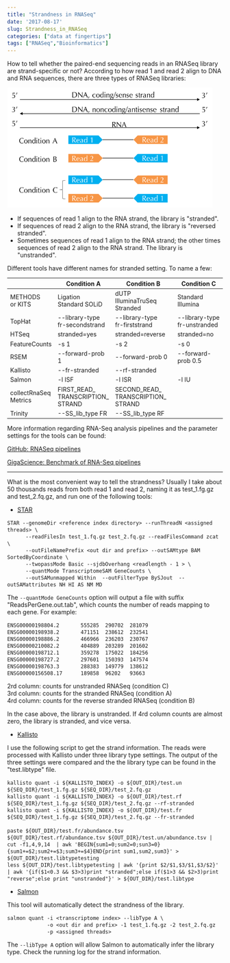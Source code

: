 ```yaml
---
title: "Strandness in RNASeq"
date: '2017-08-17'
slug: Strandness_in_RNASeq
categories: ["data at fingertips"]
tags: ["RNASeq","Bioinformatics"]
---
```


How to tell whether the paired-end sequencing reads in an RNASeq library are strand-specific or not? According to how read 1 and read 2 align to DNA and RNA sequences, there are three types of RNASeq libraries:

<img src="https://github.com/zhengh42/myfiles/blob/master/research/RNASeq_strandness.png?raw=true" width="480" height="280" />

- If sequences of read 1 align to the RNA strand, the library is "stranded".
- If sequences of read 2 align to the RNA strand, the library is "reversed stranded".
- Sometimes sequences of read 1 align to the RNA strand; the other times sequences of read 2 align to the RNA strand. The library is "unstranded".

Different tools have different names for stranded setting. To name a few:


|	            |Condition A	| Condition B	| Condition C |
| ---         | ---         | ---         | ---         |
|METHODS<br> or KITS	|Ligation<br>Standard SOLiD         |	dUTP<br> IlluminaTruSeq Stranded |	Standard Illumina             |
|TopHat	      |--library-type<br>fr-secondstrand	  | --library-type<br>fr-firststrand	| --library-type<br>fr-unstranded  |
|HTSeq	      |stranded=yes                     |	stranded=reverse              |	stranded=no                   |
|FeatureCounts|-s 1                             |	-s 2                          |	-s 0                          |
|RSEM	        |--forward-prob 1                 |	--forward-prob 0              |	--forward-prob 0.5            |
|Kallisto     |	--fr-stranded	                  | --rf-stranded                 | 	                            |
|Salmon       |	-l ISF                          |	-l ISR                        |	-l IU                         |
|collectRnaSeq<br>Metrics |	FIRST\_READ\_<br>TRANSCRIPTION\_<br>STRAND |	SECOND\_READ\_<br>TRANSCRIPTION\_<br>STRAND	|              |
|Trinity	    |   --SS\_lib\_type FR            |	--SS\_lib\_type RF	          |                               |



More information regarding RNA-Seq analysis pipelines and the parameter settings for the tools can be found:

 <a href="https://github.com/zhengh42/RNASeq_pipeline" target="_blank">GitHub: RNASeq pipelines</a>

 <a href="https://academic.oup.com/gigascience/article/8/12/giz145/5663671?guestAccessKey=c350886b-32ec-416a-b941-a5cf68840cb8" target="_blank">GigaScience: Benchmark of RNA-Seq pipelines</a>

---

What is the most convenient way to tell the strandness? Usually I take about 50 thousands reads from both read 1 and read 2, naming it as test\_1.fg.gz and test\_2.fq.gz, and run one of the following tools:


- <a href="https://github.com/alexdobin/STAR" target="_blank">STAR</a>

```
STAR --genomeDir <reference index directory> --runThreadN <assigned threads> \
      --readFilesIn test_1.fq.gz test_2.fq.gz --readFilesCommand zcat \
      --outFileNamePrefix <out dir and prefix> --outSAMtype BAM  SortedByCoordinate \
      --twopassMode Basic --sjdbOverhang <readlength - 1 > \
      --quantMode TranscriptomeSAM GeneCounts \
      --outSAMunmapped Within  --outFilterType BySJout  --outSAMattributes NH HI AS NM MD
```

The `--quantMode GeneCounts` option will output a file with suffix "ReadsPerGene.out.tab", which counts the number of reads mapping to each gene. For example:

```
ENSG00000198804.2       555285  290702  281079
ENSG00000198938.2       471151  238612  232541
ENSG00000198886.2       466966  236203  230767
ENSG00000210082.2       404889  203289  201602
ENSG00000198712.1       359278  175022  184256
ENSG00000198727.2       297601  150393  147574
ENSG00000198763.3       288383  149779  138612
ENSG00000156508.17      189858  96202   93663
```

2rd column: counts for unstranded RNASeq (condition C)  
3rd column: counts for the stranded RNASeq (condition A)  
4rd column: counts for the reverse stranded RNASeq (condition B)  

In the case above, the library is unstranded. If 4rd column counts are almost zero, the library is stranded, and vice versa.

- <a href="https://github.com/pachterlab/kallisto" target="_blank">Kallisto</a>

I use the following script to get the strand information. The reads were processed with Kallisto under three library type settings. The output of the three settings were compared and the the library type can be found in the "test.libtype" file.

```
kallisto quant -i ${KALLISTO_INDEX} -o ${OUT_DIR}/test.un ${SEQ_DIR}/test_1.fg.gz ${SEQ_DIR}/test_2.fq.gz
kallisto quant -i ${KALLISTO_INDEX} -o ${OUT_DIR}/test.rf ${SEQ_DIR}/test_1.fg.gz ${SEQ_DIR}/test_2.fq.gz --rf-stranded
kallisto quant -i ${KALLISTO_INDEX} -o ${OUT_DIR}/test.fr ${SEQ_DIR}/test_1.fg.gz ${SEQ_DIR}/test_2.fq.gz --fr-stranded

paste ${OUT_DIR}/test.fr/abundance.tsv ${OUT_DIR}/test.rf/abundance.tsv ${OUT_DIR}/test.un/abundance.tsv | cut -f1,4,9,14  | awk 'BEGIN{sum1=0;sum2=0;sun3=0}{sum1+=$2;sum2+=$3;sum3+=$4}END{print sum1,sum2,sum3}' > ${OUT_DIR}/test.libtypetesting
less ${OUT_DIR}/test.libtypetesting | awk '{print $2/$1,$3/$1,$3/$2}' | awk '{if($1<0.3 && $3>3)print "stranded";else if($1>3 && $2>3)print "reverse";else print "unstranded"}' > ${OUT_DIR}/test.libtype
```


- <a href="https://combine-lab.github.io/salmon/getting_started/" target="_blank">Salmon</a>

This tool will automatically detect the strandness of the library.

```
salmon quant -i <transcriptome index> --libType A \
             -o <out dir and prefix> -1 test_1.fq.gz -2 test_2.fq.gz
             -p <assigned threads>
```

The `--libType A` option will allow Salmon to automatically infer the library type. Check the running log for the strand information.
